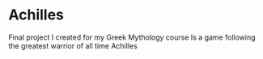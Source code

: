 # Achilles
Final project I created for my Greek Mythology course Is a game following the greatest warrior of all time Achilles
